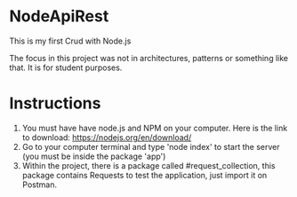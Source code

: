 # NodeApiRest

This is my first Crud with Node.js

The focus in this project was not in architectures, patterns or something like that.
It is for student purposes.

# Instructions
1. You must have have node.js and NPM on your computer. Here is the link to download: https://nodejs.org/en/download/
2. Go to your computer terminal and type 'node index' to start the server (you must be inside the package 'app')
3. Within the project, there is a package called #request_collection, this package contains Requests to test the application,
just import it on Postman.
